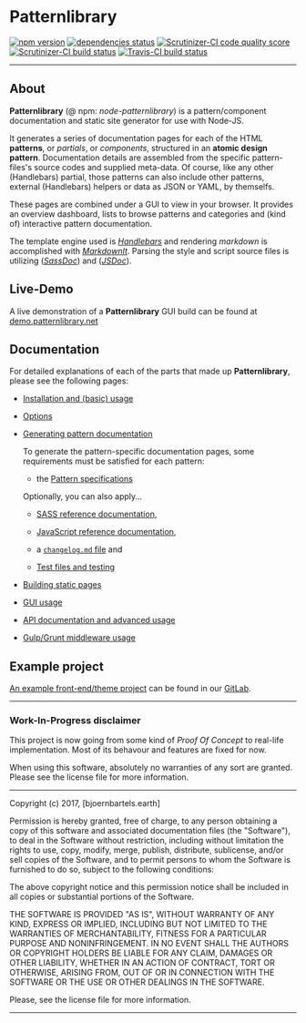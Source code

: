 # **Patternlibrary**



[![npm version](https://badge.fury.io/js/node-patternlibrary.svg)](https://badge.fury.io/js/node-patternlibrary "npm version")
[![dependencies status](https://david-dm.org/bb-drummer/node-patternlibrary.svg)](https://david-dm.org/bb-drummer/node-patternlibrary "dependencies status")
[![Scrutinizer-CI code quality score](https://scrutinizer-ci.com/g/bb-drummer/node-patternlibrary/badges/quality-score.png?b=master)](https://scrutinizer-ci.com/g/bb-drummer/node-patternlibrary/?branch=master "Scrutinizer-CI code quality score")
[![Scrutinizer-CI build status](https://scrutinizer-ci.com/g/bb-drummer/node-patternlibrary/badges/build.png?b=master)](https://scrutinizer-ci.com/g/bb-drummer/node-patternlibrary/build-status/master "Scrutinizer-CI build status")
[![Travis-CI build status](https://travis-ci.org/bb-drummer/node-patternlibrary.svg?branch=master)](https://travis-ci.org/bb-drummer/node-patternlibrary "Travis-CI build status")



---



## About



**Patternlibrary** (@ npm: _node-patternlibrary_) is a pattern/component documentation and static site generator for use with Node-JS. 

It generates a series of documentation pages for each of the HTML **patterns**, or _partials_, or _components_, structured in an **atomic design pattern**.
Documentation details are assembled from the specific pattern-files's source codes and supplied meta-data. 
Of course, like any other (Handlebars) partial, those patterns can also include other patterns, external (Handlebars) helpers or data as JSON or YAML, by themselfs.

These pages are combined under a GUI to view in your browser. It provides an overview dashboard, lists to browse patterns and categories and (kind of) interactive pattern documentation.

The template engine used is [*Handlebars*](http://handlebarsjs.com) and rendering _markdown_ is accomplished with [*MarkdownIt*](https://github.com/markdown-it/markdown-it). Parsing the style and script source files is utilizing ([*SassDoc*](http://sassdoc.com/)) and ([*JSDoc*](http://usejsdoc.org)).




## Live-Demo



A live demonstration of a **Patternlibrary** GUI build can be found at [demo.patternlibrary.net](https://demo.patternlibrary.net)



## Documentation



For detailed explanations of each of the parts that made up **Patternlibrary**, please see the following pages:

- [Installation and (basic) usage](gui/src/pages/pl/help/docs/usage.md)

- [Options](gui/src/pages/pl/help/docs/options.md)

- [Generating pattern documentation](gui/src/pages/pl/help/docs/patternspecs.md)

  To generate the pattern-specific documentation pages, some requirements must be satisfied for each pattern:

  - the [Pattern specifications](gui/src/pages/pl/help/docs/patternspecs.md)
  
  
  Optionally, you can also apply...
  
  - [SASS reference documentation](gui/src/pages/pl/help/docs/sassdoc.md),
  
  - [JavaScript reference documentation](gui/src/pages/pl/help/docs/jsdoc.md),
  
  - a [`changelog.md` file](gui/src/pages/pl/help/docs/changelog.md) and
  
  - [Test files and testing](gui/src/pages/pl/help/docs/testing.md)
  
- [Building static pages](gui/src/pages/pl/help/docs/staticpages.md)
  
- [GUI usage](gui/src/pages/pl/help/docs/gui.md)
  
- [API documentation and advanced usage](gui/src/pages/pl/help/docs/api.md)
  
- [Gulp/Grunt middleware usage](gui/src/pages/pl/help/docs/middleware.md)



## Example project



[An example front-end/theme project](https://gitlab.bjoernbartels.earth//themes/node-patternlibrary-demo) can be found in our [GitLab](https://gitlab.bjoernbartels.earth//themes/node-patternlibrary-demo).



---



### Work-In-Progress disclaimer

This project is now going from some kind of *Proof Of Concept* to real-life implementation.
Most of its behavour and features are fixed for now.

When using this software, absolutely no warranties of any sort are granted. Please see the license file for more information.



---



Copyright (c) 2017, [bjoernbartels.earth]

Permission is hereby granted, free of charge, to any person obtaining a copy of this software and associated documentation files (the "Software"), to deal in the Software without restriction, including without limitation the rights to use, copy, modify, merge, publish, distribute, sublicense, and/or sell copies of the Software, and to permit persons to whom the Software is furnished to do so, subject to the following conditions:

The above copyright notice and this permission notice shall be included in all copies or substantial portions of the Software.

THE SOFTWARE IS PROVIDED "AS IS", WITHOUT WARRANTY OF ANY KIND, EXPRESS OR IMPLIED, INCLUDING BUT NOT LIMITED TO THE WARRANTIES OF MERCHANTABILITY, FITNESS FOR A PARTICULAR PURPOSE AND NONINFRINGEMENT. IN NO EVENT SHALL THE AUTHORS OR COPYRIGHT HOLDERS BE LIABLE FOR ANY CLAIM, DAMAGES OR OTHER LIABILITY, WHETHER IN AN ACTION OF CONTRACT, TORT OR OTHERWISE, ARISING FROM, OUT OF OR IN CONNECTION WITH THE SOFTWARE OR THE USE OR OTHER DEALINGS IN THE SOFTWARE.

Please, see the license file for more information.


---



